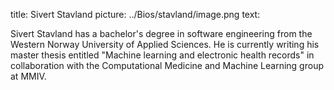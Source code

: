 title: Sivert Stavland
picture: ../Bios/stavland/image.png
text:

Sivert Stavland has a bachelor's degree in software engineering from the Western Norway University of Applied Sciences. He is currently writing his master thesis entitled "Machine learning and electronic health records" in collaboration with the Computational Medicine and Machine Learning group at MMIV.

